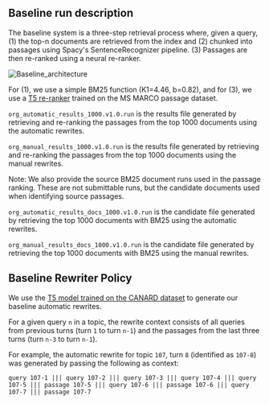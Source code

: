 ## Baseline run description

The baseline system is a three-step retrieval process where, given a query, (1) the top-n documents are retrieved from the index and (2) chunked into passages using Spacy's SentenceRecognizer pipeline. (3) Passages are then re-ranked using a neural re-ranker.


![Baseline_architecture](https://user-images.githubusercontent.com/28223751/125435261-5568b1fb-472e-46b5-a264-c806b8d5f84a.png)


For (1), we use a simple BM25 function (K1=4.46, b=0.82), and for (3), we use a [T5 re-ranker](https://aclanthology.org/2020.findings-emnlp.63/) trained on the MS MARCO passage dataset.

`org_automatic_results_1000.v1.0.run` is the results file generated by retrieving and re-ranking the passages from the top 1000 documents using the automatic rewrites. 

`org_manual_results_1000.v1.0.run` is the results file generated by retrieving and re-ranking the passages from the top 1000 documents using the manual rewrites.

Note: We also provide the source BM25 document runs used in the passage ranking. These are not submittable runs, but the candidate documents used when identifying source passages.

`org_automatic_results_docs_1000.v1.0.run` is the candidate file generated by retrieving the top 1000 documents with BM25 using the automatic rewrites.

`org_manual_results_docs_1000.v1.0.run` is the candidate file generated by retrieving the top 1000 documents with BM25 using the manual rewrites.

## Baseline Rewriter Policy

We use the [T5 model trained on the CANARD dataset](https://huggingface.co/castorini/t5-base-canard) to generate our baseline automatic rewrites.

For a given query `n` in a topic, the rewrite context consists of all queries from previous turns (turn `1` to turn `n-1`) and the passages from the last three turns (turn `n-3` to turn `n-1`).

For example, the automatic rewrite for topic `107`, turn `8` (identified as `107-8`) was generated by passing the following as context:

`query 107-1 ||| query 107-2 ||| query 107-3 ||| query 107-4 ||| query 107-5 ||| passage 107-5 ||| query 107-6 ||| passage 107-6 ||| query 107-7 ||| passage 107-7`
